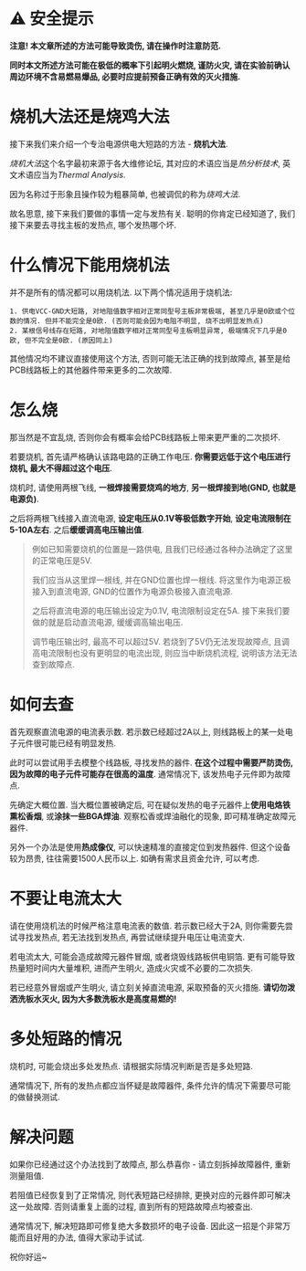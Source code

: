 # ⚠️ 安全提示
**注意! 本文章所述的方法可能导致烫伤, 请在操作时注意防范.**

**同时本文所述方法可能在极低的概率下引起明火燃烧, 谨防火灾, 请在实验前确认周边环境不含易燃易爆品, 必要时应提前预备正确有效的灭火措施.**


# 烧机大法还是烧鸡大法
接下来我们来介绍一个专治电源供电大短路的方法 - **烧机大法**.

*烧机大法*这个名字最初来源于各大维修论坛, 其对应的术语应当是*热分析技术*, 英文术语应当为*Thermal Analysis*. 

因为名称过于形象且操作较为粗暴简单, 也被调侃的称为*烧鸡大法*.

故名思意, 接下来我们要做的事情一定与发热有关. 聪明的你肯定已经知道了, 我们接下来要去寻找主板的发热点, 哪个发热哪个坏.


# 什么情况下能用烧机法
并不是所有的情况都可以用烧机法. 以下两个情况适用于烧机法:

    1. 供电VCC-GND大短路, 对地阻值数字相对正常同型号主板非常极端, 甚至几乎是0欧或个位数的情况. 但并不能完全是0欧. (否则可能会因为电阻不明显, 烧不出明显发热点)
    2. 某根信号线存在短路, 对地阻值数字相对正常同型号主板明显异常, 极端情况下几乎是0欧, 但不完全是0欧. (原因同上)

其他情况均不建议直接使用这个方法, 否则可能无法正确的找到故障点, 甚至是给PCB线路板上的其他器件带来更多的二次故障.


# 怎么烧
那当然是不宜乱烧, 否则你会有概率会给PCB线路板上带来更严重的二次损坏.

若要烧机, 首先请严格确认该路电路的正确工作电压. **你需要远低于这个电压进行烧机, 最大不得超过这个电压**.

烧机时, 请使用两根飞线, **一根焊接需要烧鸡的地方**, **另一根焊接到地(GND, 也就是电源负)**.

之后将两根飞线接入直流电源, **设定电压从0.1V等极低数字开始**, **设定电流限制在5-10A左右**. 之后**缓缓调高电压输出值**.

> 例如已知需要烧机的位置是一路供电, 且我们已经通过各种办法确定了这里的正常电压是5V.
>
> 我们应当从这里焊一根线, 并在GND位置也焊一根线. 将这里作为电源正极接入到直流电源, GND的位置作为电源负极接入直流电源.
>
> 之后将直流电源的电压输出设定为0.1V, 电流限制设定在5A. 接下来我们要做的就是启动直流电源, 缓缓调高输出电压.
>
> 调节电压输出时, 最高不可以超过5V. 若烧到了5V仍无法发现故障点, 且调高电流限制也没有更明显的电流出现, 则应当中断烧机流程, 说明该方法无法查到故障点.


# 如何去查
首先观察直流电源的电流表示数. 若示数已经超过2A以上, 则线路板上的某一处电子元件很可能已经有明显发热.

此时可以尝试用手去模整个线路板, 寻找发热的器件. **在这个过程中需要严防烫伤, 因为故障的电子元件可能存在很高的温度**. 通常情况下, 该发热电子元件即为故障点.

先确定大概位置. 当大概位置被确定后, 可在疑似发热的电子元器件上**使用电烙铁熏松香烟**, 或**涂抹一些BGA焊油**. 观察松香或焊油融化的现象, 即可精准确定故障元器件.

另外一个办法是使用**热成像仪**, 可以快速精准的直接定位到发热器件. 但这个设备较为昂贵, 往往需要1500人民币以上. 如确有需求且资金允许, 可以考虑.


# 不要让电流太大
请在使用烧机法的时候严格注意电流表的数值. 若示数已经大于2A, 则你需要先尝试寻找发热点, 若无法找到发热点, 再尝试继续提升电压让电流变大.

若电流太大, 可能会造成故障元器件冒烟, 或者烧毁线路板供电铜箔. 更有可能导致热量短时间内大量堆积, 进而产生明火, 造成火灾或不必要的二次损失.

若已经意外冒烟或产生明火, 请立刻关掉直流电源, 采取预备的灭火措施. **请切勿泼洒洗板水灭火, 因为大多数洗板水是高度易燃的!**


# 多处短路的情况
烧机时, 可能会烧出多处发热点. 请根据实际情况判断是否是多处短路.

通常情况下, 所有的发热点都应当怀疑是故障器件, 条件允许的情况下需要尽可能的做替换测试.


# 解决问题
如果你已经通过这个办法找到了故障点, 那么恭喜你 - 请立刻拆掉故障器件, 重新测量阻值.

若阻值已经恢复到了正常情况, 则代表短路已经排除, 更换对应的元器件即可解决这一处故障. 否则请重复上面的过程, 直到所有的短路故障点均被查出. 

通常情况下, 解决短路即可修复绝大多数损坏的电子设备. 因此这一招是个非常万能而且好用的办法, 值得大家动手试试.

祝你好运~
